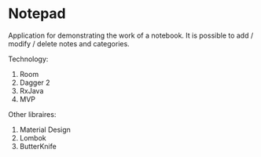 # Notepad
Application for demonstrating the work of a notebook.
It is possible to add / modify / delete notes and categories.


Technology:
  1. Room
  2. Dagger 2
  3. RxJava
  4. MVP
 
Other libraires:
  1. Material Design
  2. Lombok
  3. ButterKnife
